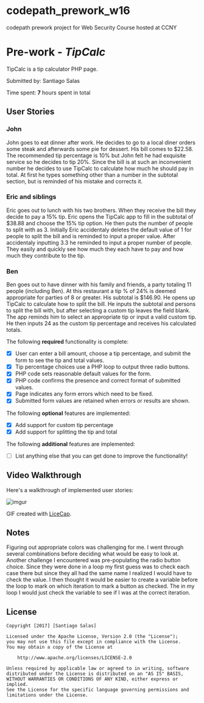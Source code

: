 # codepath_prework_w16
codepath prework project for Web Security Course hosted at CCNY
# Pre-work - *TipCalc*

TipCalc is a tip calculator PHP page.

Submitted by: Santiago Salas

Time spent: **7** hours spent in total

## User Stories
### John
John goes to eat dinner after work. He decides to go to a local diner orders some steak and afterwards some pie for dessert. His bill comes to $22.58. The recommended tip percentage is 10% but John felt he had exquisite service so he decides to tip 20%. Since the bill is at such an inconvenient number he decides to use TipCalc to calculate how much he should pay in total. At first he types something other than a number in the subtotal section, but is reminded of his mistake and corrects it.

### Eric and siblings
Eric goes out to lunch with his two brothers. When they receive the bill they decide to pay a 15% tip. Eric opens the TipCalc app to fill in the subtotal of $38.88 and choose the 15% tip option. He then puts the number of people to split with as 3. Initially Eric accidentaly deletes the default value of 1 for people to split the bill and is reminded to input a proper value. After accidentaly inputting 3.3 he reminded to input a proper number of people. They easily and quickly see how much they each have to pay and how much they contribute to the tip.

### Ben
Ben goes out to have dinner with his family and friends, a party totaling 11 people (including Ben). At this restaurant a tip % of 24% is deemed appropriate for parties of 8 or greater. His subtotal is $146.90. He opens up TipCalc to calculate how to split the bill. He inputs the subtotal and persons to split the bill with, but after selecting a custom tip leaves the field blank. The app reminds him to select an appropriate tip or input a valid custom tip. He then inputs 24 as the custom tip percentage and receives his calculated totals.

The following **required** functionality is complete:
* [x] User can enter a bill amount, choose a tip percentage, and submit the form to see the tip and total values.
* [x] Tip percentage choices use a PHP loop to output three radio buttons.
* [x] PHP code sets reasonable default values for the form.
* [x] PHP code confirms the presence and correct format of submitted values.
* [x] Page indicates any form errors which need to be fixed.
* [x] Submitted form values are retained when errors or results are shown.

The following **optional** features are implemented:
* [x] Add support for custom tip percentage
* [x] Add support for splitting the tip and total

The following **additional** features are implemented:

* [ ] List anything else that you can get done to improve the functionality!

## Video Walkthrough

Here's a walkthrough of implemented user stories:

![imgur](http://i.imgur.com/6n4n5X3.gif)

GIF created with [LiceCap](http://www.cockos.com/licecap/).

## Notes

Figuring out appropriate colors was challenging for me. I went through several combinations before deciding what would be easy to look at. Another challenge I encountered was pre-populating the radio button choice. Since they were done in a loop my first guess was to check each case there but since they all had the same name I realized I would have to check the value. I then thought it would be easier to create a variable before the loop to mark on which iteration to mark a button as checked. The in my loop I would just check the variable to see if I was at the correct iteration.

## License

    Copyright [2017] [Santiago Salas]

    Licensed under the Apache License, Version 2.0 (the "License");
    you may not use this file except in compliance with the License.
    You may obtain a copy of the License at

        http://www.apache.org/licenses/LICENSE-2.0

    Unless required by applicable law or agreed to in writing, software
    distributed under the License is distributed on an "AS IS" BASIS,
    WITHOUT WARRANTIES OR CONDITIONS OF ANY KIND, either express or implied.
    See the License for the specific language governing permissions and
    limitations under the License.